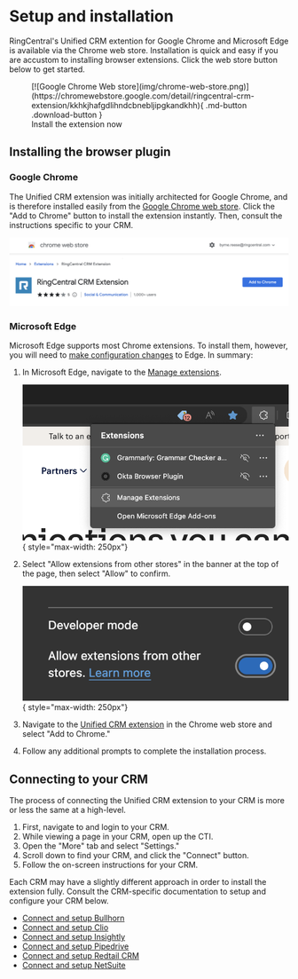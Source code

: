 # Setup and installation

RingCentral's Unified CRM extention for Google Chrome and Microsoft Edge is available via the Chrome web store. Installation is quick and easy if you are accustom to installing browser extensions. Click the web store button below to get started. 

<figure markdown>
  [![Google Chrome Web store](img/chrome-web-store.png)](https://chromewebstore.google.com/detail/ringcentral-crm-extension/kkhkjhafgdlihndcbnebljipgkandkhh){ .md-button .download-button }
  <figcaption>Install the extension now</figcaption>
</figure>

## Installing the browser plugin

### Google Chrome

The Unified CRM extension was initially architected for Google Chrome, and is therefore installed easily from the [Google Chrome web store](https://chromewebstore.google.com/detail/ringcentral-crm-extension/kkhkjhafgdlihndcbnebljipgkandkhh). Click the "Add to Chrome" button to install the extension instantly. Then, consult the instructions specific to your CRM.

![Web Store Install](img/web-store-install.png)

### Microsoft Edge

Microsoft Edge supports most Chrome extensions. To install them, however, you will need to [make configuration changes](https://support.microsoft.com/en-us/microsoft-edge/add-turn-off-or-remove-extensions-in-microsoft-edge-9c0ec68c-2fbc-2f2c-9ff0-bdc76f46b026) to Edge. In summary:

1. In Microsoft Edge, navigate to the [Manage extensions](edge://extensions/). 

    ![Extensions menu](img/edge-extensions-menu.png){ style="max-width: 250px"}

2. Select "Allow extensions from other stores" in the banner at the top of the page, then select "Allow" to confirm.

    ![Allow extensions from other stores](img/edge-allow-ext.png){ style="max-width: 250px"}

3. Navigate to the [Unified CRM extension](https://chromewebstore.google.com/detail/ringcentral-crm-extension/kkhkjhafgdlihndcbnebljipgkandkhh) in the Chrome web store and select "Add to Chrome."

4. Follow any additional prompts to complete the installation process. 

## Connecting to your CRM

The process of connecting the Unified CRM extension to your CRM is more or less the same at a high-level. 

1. First, navigate to and login to your CRM. 
2. While viewing a page in your CRM, open up the CTI.
3. Open the "More" tab and select "Settings."
4. Scroll down to find your CRM, and click the "Connect" button. 
5. Follow the on-screen instructions for your CRM. 

Each CRM may have a slightly different approach in order to install the extension fully. Consult the CRM-specific documentation to setup and configure your CRM below.

* [Connect and setup Bullhorn](./crm/bullhorn.md)
* [Connect and setup Clio](./crm/clio.md)
* [Connect and setup Insightly](./crm/insightly.md)
* [Connect and setup Pipedrive](./crm/pipedrive.md)
* [Connect and setup Redtail CRM](./crm/redtail.md)
* [Connect and setup NetSuite](./crm/netsuite.md)


